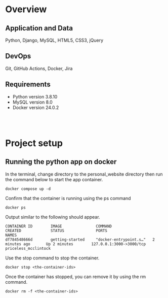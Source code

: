 # Overview
## Application and Data
Python, Django, MySQL, HTML5, CSS3, jQuery

## DevOps
Git, GitHub Actions, Docker, Jira

## Requirements
* Python version 3.8.10
* MySQL version 8.0
* Docker version 24.0.2

<br><br>

# Project setup
## Running the python app on docker
In the terminal, change directory to the personal_website directory then run the command below to start the app container.

`docker compose up -d`

Confirm that the container is running using the ps command

`docker ps`

Output similar to the following should appear.

```
CONTAINER ID        IMAGE               COMMAND                  CREATED             STATUS              PORTS                      NAMES
df784548666d        getting-started     "docker-entrypoint.s…"   2 minutes ago       Up 2 minutes        127.0.0.1:3000->3000/tcp   priceless_mcclintock
```
Use the stop command to stop the container. 

`docker stop <the-container-ids>`

Once the container has stopped, you can remove it by using the rm command.

`docker rm -f <the-container-ids>`
